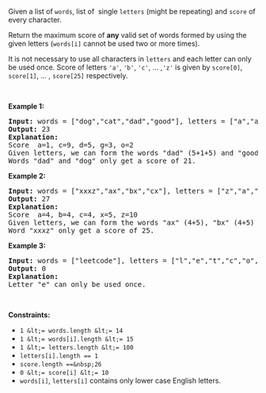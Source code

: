 Given a list of `` words ``, list of&nbsp; single&nbsp;`` letters `` (might be repeating)&nbsp;and `` score ``&nbsp;of every character.

Return the maximum score of __any__ valid set of words formed by using the given letters (`` words[i] `` cannot be used two&nbsp;or more times).

It is not necessary to use all characters in `` letters `` and each letter can only be used once. Score of letters&nbsp;`` 'a' ``, `` 'b' ``, `` 'c' ``, ... ,`` 'z' `` is given by&nbsp;`` score[0] ``, `` score[1] ``, ... , `` score[25] `` respectively.

&nbsp;

__Example 1:__

<pre>
<strong>Input:</strong> words = ["dog","cat","dad","good"], letters = ["a","a","c","d","d","d","g","o","o"], score = [1,0,9,5,0,0,3,0,0,0,0,0,0,0,2,0,0,0,0,0,0,0,0,0,0,0]
<strong>Output:</strong> 23
<strong>Explanation:</strong>
Score  a=1, c=9, d=5, g=3, o=2
Given letters, we can form the words "dad" (5+1+5) and "good" (3+2+2+5) with a score of 23.
Words "dad" and "dog" only get a score of 21.</pre>

__Example 2:__

<pre>
<strong>Input:</strong> words = ["xxxz","ax","bx","cx"], letters = ["z","a","b","c","x","x","x"], score = [4,4,4,0,0,0,0,0,0,0,0,0,0,0,0,0,0,0,0,0,0,0,0,5,0,10]
<strong>Output:</strong> 27
<strong>Explanation:</strong>
Score  a=4, b=4, c=4, x=5, z=10
Given letters, we can form the words "ax" (4+5), "bx" (4+5) and "cx" (4+5) with a score of 27.
Word "xxxz" only get a score of 25.</pre>

__Example 3:__

<pre>
<strong>Input:</strong> words = ["leetcode"], letters = ["l","e","t","c","o","d"], score = [0,0,1,1,1,0,0,0,0,0,0,1,0,0,1,0,0,0,0,1,0,0,0,0,0,0]
<strong>Output:</strong> 0
<strong>Explanation:</strong>
Letter "e" can only be used once.</pre>

&nbsp;

__Constraints:__

*   `` 1 &lt;= words.length &lt;= 14 ``
*   `` 1 &lt;= words[i].length &lt;= 15 ``
*   `` 1 &lt;= letters.length &lt;= 100 ``
*   `` letters[i].length == 1 ``
*   `` score.length ==&nbsp;26 ``
*   `` 0 &lt;= score[i] &lt;= 10 ``
*   `` words[i] ``, `` letters[i] ``&nbsp;contains only lower case English letters.